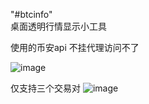 "#btcinfo"  
桌面透明行情显示小工具

使用的币安api  不挂代理访问不了

![image](https://user-images.githubusercontent.com/37685546/141429578-85840fce-5a93-4fe3-8d14-c738adf3073b.png)


仅支持三个交易对
![image](https://user-images.githubusercontent.com/37685546/141429610-e1401e15-544a-4240-ad59-c60a10e0c95a.png)
